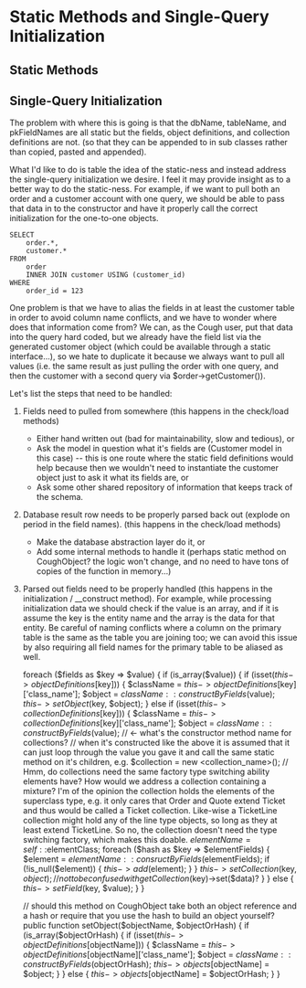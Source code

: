 Static Methods and Single-Query Initialization
==============================================


Static Methods
--------------

<?php

interface CoughFactoryInterface {
	// are we including this? it could check the data passed in and try to call the appropriate construct method below
	public static function construct($stuff);
	
	// name implies you can construct by primary key or by a unique key (using a hash so it knows what column names to look up)
	public static function constructByKey($key);
	
	// typically this one would be called by constructByKey
	public static function constructByCriteria($criteria);
	
	// typically this one would be called by constructByCriteria
	public static function constructBySql($sql);
	
	// typically this one would be called by constructBySql or end-user or relationships (collections and one-to-one objects)
	public static function constructByFields($fields);
}

class ConcreteClass implements CoughFactoryInterface {
	protected static $dbName = 'content';
	protected static $tableName = 'cms_component';
	protected static $pkFieldNames = array('component_id');
	public static function construct() {
		echo 'ConcreteClass::construct()' . "\n";
	}
}

?>


Single-Query Initialization
---------------------------

The problem with where this is going is that the dbName, tableName, and pkFieldNames are all static but the fields, object definitions, and collection definitions are not. (so that they can be appended to in sub classes rather than copied, pasted and appended).

What I'd like to do is table the idea of the static-ness and instead address the single-query initialization we desire. I feel it may provide insight as to a better way to do the static-ness.  For example, if we want to pull both an order and a customer account with one query, we should be able to pass that data in to the constructor and have it properly call the correct initialization for the one-to-one objects.

	SELECT
		order.*,
		customer.*
	FROM
		order
		INNER JOIN customer USING (customer_id)
	WHERE
		order_id = 123

One problem is that we have to alias the fields in at least the customer table in order to avoid column name conflicts, and we have to wonder where does that information come from? We can, as the Cough user, put that data into the query hard coded, but we already have the field list via the generated customer object (which could be available through a static interface...), so we hate to duplicate it because we always want to pull all values (i.e. the same result as just pulling the order with one query, and then the customer with a second query via $order->getCustomer()).

Let's list the steps that need to be handled:

1. Fields need to pulled from somewhere (this happens in the check/load methods)
	* Either hand written out (bad for maintainability, slow and tedious), or
	* Ask the model in question what it's fields are (Customer model in this case) -- this is one route where the static field definitions would help because then we wouldn't need to instantiate the customer object just to ask it what its fields are, or
	* Ask some other shared repository of information that keeps track of the schema.

2. Database result row needs to be properly parsed back out (explode on period in the field names). (this happens in the check/load methods)
	* Make the database abstraction layer do it, or
	* Add some internal methods to handle it (perhaps static method on CoughObject? the logic won't change, and no need to have tons of copies of the function in memory...)

3. Parsed out fields need to be properly handled (this happens in the initialization / __construct method). For example, while processing initialization data we should check if the value is an array, and if it is assume the key is the entity name and the array is the data for that entity. Be careful of naming conflicts where a column on the primary table is the same as the table you are joining too; we can avoid this issue by also requiring all field names for the primary table to be aliased as well.

	foreach ($fields as $key => $value) {
		if (is_array($value)) {
			if (isset($this->objectDefinitions[$key])) {
				$className = $this->objectDefinitions[$key]['class_name'];
				$object = $className::constructByFields($value);
				$this->setObject($key, $object);
			} else if (isset($this->collectionDefinitions[$key])) {
				$className = $this->collectionDefinitions[$key]['class_name'];
				$object = $className::constructByFields($value); // <- what's the constructor method name for collections?
					// when it's constructed like the above it is assumed that it can just loop through the value you gave it and call the same static method on it's children, e.g.
					$collection = new <collection_name>(); // Hmm, do collections need the same factory type switching ability elements have? How would we address a collection containing a mixture? I'm of the opinion the collection holds the elements of the superclass type, e.g. it only cares that Order and Quote extend Ticket and thus would be called a Ticket collection. Like-wise a TicketLine collection might hold any of the line type objects, so long as they at least extend TicketLine. So no, the collection doesn't need the type switching factory, which makes this doable.
					$elementName = self::$elementClass;
					foreach ($hash as $key => $elementFields) {
						$element = $elementName::consructByFields($elementFields);
						if (!is_null($element)) {
							$this->add($element);
						}
					}
				$this->setCollection($key, $object); // not to be confused with getCollection($key)->set($data)?
			}
		} else {
			$this->setField($key, $value);
		}
	}
	
	// should this method on CoughObject take both an object reference and a hash or require that you use the hash to build an object yourself?
	public function setObject($objectName, $objectOrHash) {
		if (is_array($objectOrHash) {
			if (isset($this->objectDefinitions[$objectName])) {
				$className = $this->objectDefinitions[$objectName]['class_name'];
				$object = $className::constructByFields($objectOrHash);
				$this->objects[$objectName] = $object;
			}
		} else {
			$this->objects[$objectName] = $objectOrHash;
		}
	}
